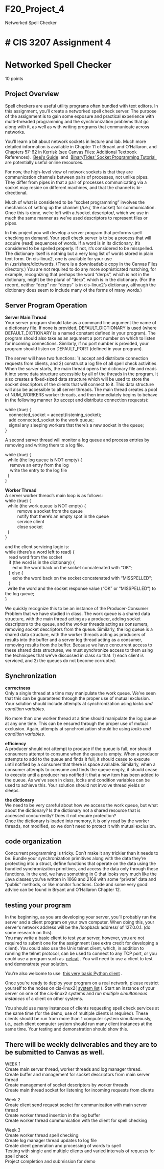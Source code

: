 # F20_Project_4
Networked Spell Checker
# # CIS 3207 Assignment 4
# Networked Spell Checker
10 points
## Project Overview
Spell checkers are useful utility programs often bundled with text editors. In this assignment, you’ll create a networked spell check server. The purpose of the assignment is to gain some exposure and practical experience with multi-threaded programming and the synchronization problems that go along with it, as well as with writing programs that communicate across networks.  

You’ll learn a bit about network sockets in lecture and lab. Much more detailed information is available in Chapter 11 of Bryant and O’Hallaron, and Chapters 57-62 in Kerrisk (see Canvas Files: Additional Textbook References).  [Beej’s Guide](http://beej.us/guide/bgnet/)  and  [BinaryTides’ Socket Programming Tutorial ](http://www.binarytides.com/socket-programming-c-linux-tutorial/) are potentially useful online resources.  

For now, the high-level view of network sockets is that they are communication channels between pairs of processes, not unlike pipes. They differ from pipes in that a pair of processes communicating via a socket may reside on different machines, and that the channel is bi-directional.  

Much of what is considered to be “socket programming” involves the mechanics of setting up the channel (/i.e./, the socket) for communication. Once this is done, we’re left with a /socket descriptor/, which we use in much the same manner as we’ve used descriptors to represent files or pipes.  

In this project you will develop a server program that performs spell checking on demand. Your spell check server is to be a process that will acquire (read) sequences of words. If a word is in its dictionary, it’s considered to be spelled properly. If not, it’s considered to be misspelled. The dictionary itself is nothing but a very long list of words stored in plain text form. On cis-linux2, one is available for your use in /usr/share/dict/words. (There is a downloadable copy in the Canvas Files directory.) You are not required to do any more sophisticated matching, for example, recognizing that perhaps the word “derps”, which is not in the dictionary, might be the plural of “derp”, which is in the dictionary. (For the record, neither “derp” nor “derps” is in cis-linux2’s dictionary, although the dictionary does seem to include many of the forms of many words.)  
## Server Program Operation
**Server Main Thread**  
Your server program should take as a command line argument the name of a dictionary file. If none is provided, DEFAULT_DICTIONARY is used (where DEFAULT_DICTIONARY is a named constant defined in your program). The program should also take as an argument a port number on which to listen for incoming connections. Similarly, if no port number is provided, your program should listen on DEFAULT_PORT (defined in your program).  

The server will have two functions: 1) accept and distribute connection requests from clients, and 2) construct a log file of all spell check activities.
When the *server* starts, the main thread opens the dictionary file and reads it into some data structure accessible by all of the threads in the program. It also creates a fixed-sized data structure which will be used to store the socket descriptors of the clients that will connect to it. This data structure will also be accessible to all server threads. The main thread creates a pool of NUM_WORKERS worker threads, and then immediately begins to behave in the following manner (to accept and distribute connection requests):  

while (true) {  
   connected_socket = accept(listening_socket);  
   add connected_socket to the work queue;  
   signal any sleeping workers that there’s a new socket in the queue;  
}  

A second server thread will monitor a log queue and process entries by removing and writing them to a log file.  

while (true) {  
   &nbsp;&nbsp;while (the log queue is NOT empty) {  
       &nbsp;&nbsp;&nbsp;&nbsp;remove an entry from the log  
       &nbsp;&nbsp;&nbsp;&nbsp;write the entry to the log file  
    &nbsp;&nbsp;}  
 }  

**Worker Thread**  
A server worker thread’s main loop is as follows:  
while (true) {  
    &nbsp;&nbsp;while (the work queue is NOT empty) {  
      &nbsp;&nbsp;&nbsp;&nbsp;remove a socket from the queue  
      &nbsp;&nbsp;&nbsp;&nbsp;notify that there’s an empty spot in the queue  
      &nbsp;&nbsp;&nbsp;&nbsp;service client  
      &nbsp;&nbsp;&nbsp;&nbsp;close socket  
      &nbsp;&nbsp;}  
}    

and the client servicing logic is:  
while (there’s a word left to read) {  
   read word from the socket  
   if (the word is in the dictionary) {  
      echo the word back on the socket concatenated with “OK”;  
   } else {  
      echo the word back on the socket concatenated with “MISSPELLED”;  
   }  
   &nbsp;&nbsp;write the word and the socket response value (“OK” or “MISSPELLED”) to the log queue;  
}    

We quickly recognize this to be an instance of the Producer-Consumer Problem that we have studied in class. The work queue is a shared data structure, with the main thread acting as a producer, adding socket descriptors to the queue, and the worker threads acting as consumers, removing socket descriptors from the queue. Similarly, the log queue is a shared data structure, with the worker threads acting as producers of results into the buffer and a server log thread acting as a consumer, removing results from the buffer. Because we have concurrent access to these shared data structures, we must synchronize access to them using the techniques that we’ve discussed in class so that: 1) each client is serviced, and 2) the queues do not become corrupted.   

## Synchronization
**correctness**  
Only a single thread at a time may manipulate the work queue. We’ve seen that this can be guaranteed through the proper use of mutual exclusion. Your solution should include attempts at synchronization using *locks and condition variables*.  

No more than one worker thread at a time should manipulate the log queue at any one time. This can be ensured through the proper use of mutual exclusion. Again, attempts at synchronization should be using *locks and condition variables.*  

**efficiency**  
A producer should not attempt to produce if the queue is full, nor should consumers attempt to consume when the queue is empty. When a producer attempts to add to the queue and finds it full, it should cease to execute until notified by a consumer that there is space available. Similarly, when a consumer attempts to consume and finds the queue empty, it should cease to execute until a producer has notified it that a new item has been added to the queue. As we’ve seen in class, locks and condition variables can be used to achieve this. Your solution should not involve thread yields or sleeps.  

**the dictionary**  
We need to be very careful about how we access the work queue, but what about the dictionary? Is the dictionary not a shared resource that is accessed concurrently? Does it not require protection?  
Once the dictionary is loaded into memory, it is only read by the worker threads, not modified, so we don’t need to protect it with mutual exclusion.  
## code organization  
Concurrent programming is tricky. Don’t make it any trickier than it needs to be. Bundle your synchronization primitives along with the data they’re protecting into a struct, define functions that operate on the data using the bundled synchronization primitives, and access the data only through these functions. In the end, we have something in C that looks very much like the Java classes you’ve written in 1068 and 2168 with some “private” data and “public” methods, or like monitor functions. Code and some very good advice can be found in Bryant and O’Hallaron Chapter 12.  
## testing your program  
In the beginning, as you are developing your server, you’ll probably run the server and a client program on your own computer. When doing this, your server’s network address will be the /loopback address/ of 127.0.0.1. (do some research on this).  
You may write a basic client to test your server, however, you are not required to submit one for the assignment (see extra credit for developing a client). You could also use the Unix telnet client, which, in addition to running the telnet protocol, can be used to connect to any TCP port, or you could use a program such as  [netcat](https://en.wikipedia.org/wiki/Netcat) . You will need to use a client to test and demonstrate your solution.  

You’re also welcome to use  [this very basic Python client](https://cis.temple.edu/~jfiore/2017/spring/3207/assignments/spell_check/files/spell_check_cli.py) .  

Once you’re ready to deploy your program on a real network, please restrict yourself to the nodes on cis-linux2( [system list](https://cis.temple.edu/~jfiore/2017/spring/3207/assignments/spell_check/cis-linux2_system_list) ). Start an instance of your server on one of the cis-linux2 systems and _run multiple simultaneous instances_ of a client on other systems.  

You should use many instances of clients requesting spell check services at the same time (for the demo, use of multiple clients is required). These clients should be run from more than 1 computer system simultaneously, i.e., each client computer system should run many client instances at the same time. Your testing and demonstration should show this.  

## There will be **weekly deliverables** and they are to be **submitted to Canvas** as well.  

WEEK 1  
Create main server thread, worker threads and log manager thread.  
Create buffer and management for socket descriptors from main server thread  
Create management of socket descriptors by worker threads  
Create main thread socket for listening for incoming requests from clients  

Week 2  
Create client send request socket for communication with main server thread  
Create worker thread insertion in the log buffer  
Create worker thread communication with the client for spell checking  

Week 3  
Create worker thread spell checking  
Create log manager thread updates to log file  
Create client generation and processing of words to spell  
Testing with single and multiple clients and varied intervals of requests for spell check  
Project completion and submission for demo  
